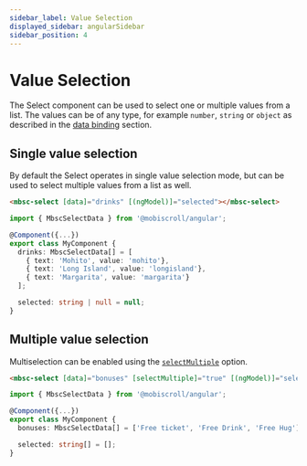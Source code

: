 ```yaml
---
sidebar_label: Value Selection
displayed_sidebar: angularSidebar
sidebar_position: 4
---
```


# Value Selection

The Select component can be used to select one or multiple values from a list. The values can be of any type, for example `number`, `string` or `object` as described in the [data binding](./data-binding) section.


## Single value selection

By default the Select operates in single value selection mode, but can be used to select multiple values from a list as well.

```html
<mbsc-select [data]="drinks" [(ngModel)]="selected"></mbsc-select>
```
```ts
import { MbscSelectData } from '@mobiscroll/angular';

@Component({...})
export class MyComponent {
  drinks: MbscSelectData[] = [
    { text: 'Mohito', value: 'mohito'},
    { text: 'Long Island', value: 'longisland'},
    { text: 'Margarita', value: 'margarita'}
  ];

  selected: string | null = null;
}
```

## Multiple value selection

Multiselection can be enabled using the [`selectMultiple`](./api#opt-selectMultiple) option.

```html
<mbsc-select [data]="bonuses" [selectMultiple]="true" [(ngModel)]="selected"></mbsc-select>
```
```ts
import { MbscSelectData } from '@mobiscroll/angular';

@Component({...})
export class MyComponent {
  bonuses: MbscSelectData[] = ['Free ticket', 'Free Drink', 'Free Hug'];

  selected: string[] = [];
}
```
